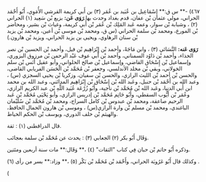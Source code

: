٤٦٧) -** س ق:** إِسْمَاعِيل بن عُبَيد بن عُمَر (٣) بن أَبي كريمة القرشي الأُمَوِي، أَبُو أَحْمَد الحراني، مولى عثمان بْن عفان، قدم بغداد وحدث بها.**رَوَى عَن:** بزيع بْن سَعِيد (١) الحراني (٢) ، وشبابة بْن سوار، وعمه عَبد المَلِك بْن عُمَر بْن أَبي كريمة، وغياث بْن بشير، ومحاضر بْن المورع، ومحمد بْن سلمة الحراني (س ق، ومحمد بْن موسى بْن أعين، ومحمد بْن يزيد بْن سنان الرهاوي، ويحيى بن يزيد الحراني، ويزيد بْن هارون.)

**رَوَى عَنه:** النَّسَائي (٣) ، وابن مَاجَهْ، وأحمد بْن إِبْرَاهِيم بْن فيل، وأحمد بْن الحسين بْن نصر الحذاء، وأحمد بْن دَاوُد السمناني، وأحمد بْن أَبي عوف عَبْد الرحمن بْن مرزوق البزوري، وإسماعيل بْن إِسْحَاق القاضي، وإسماعيل بْن صالح الحلواني، وأبو عقيل أَنَس بْن سلم الخولاني، وبقي بْن مخلد الأندلسي، وجعفر بْن مُحَمَّد بْن الْحَسَن الفريابي القاضى، والحسن بْن أحمد بْن الليث الرازي، والحسن بْن سفيان، وزكريا بْن يحيى السجزي (س) ، وعبد الله بن أَحْمَد بْن حنبل، وعَبد الله بْن إِسْحَاق بْن إِبْرَاهِيم المدائني، وعبد الله بن محمد ابن أَبي الدنيا، وعَبد الله بْن مُحَمَّد بْن ناجية، وأَبُو زُرْعَة عُبَيد اللَّهِ بْن عبد الكريم الرازي، وعُمَر بْن أَيُّوب السقطي، وأَبُو حَاتِم مُحَمَّد بْن إدريس الرازي، وأبو يَحْيَى مُحَمَّد بْن عَبد الرحيم صاعقة، ومحمد بْن عبدوس بْن كامل السراج، ومحمد بْن مُحَمَّد بْن سُلَيْمان الباغندي، ومحمد بْن مسلم بْن وارة الرازي(س) ، وموسى بْن هارون الحمال الحافظ، والهيثم بْن خلف الدوري، ويوسف بْن الحكم الخياط.

قال الدراقطني (١) : ثقة.

وَقَال أَبُو بكر (٢) الجعابي (٣) : يحدث عن مُحَمَّد بْن سلمة بعجائب.

وذكره أَبُو حاتم بْن حبان فِي كتاب "الثقات" (٤) ،** وَقَال:** مات سنة أربعين ومئتين.

وكذلك قال أَبُو عَرُوبَة الحراني، وأَحْمَد بْن مُحَمَّد بْن بَكْر (٥) ،** وزاد:** بسر من رأى (٦) .

(